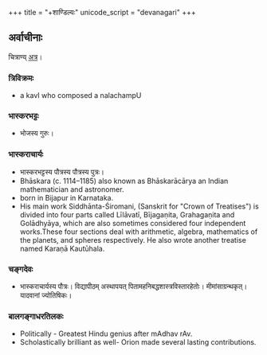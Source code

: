 +++
title = "+शाण्डिल्यः"
unicode_script = "devanagari"
+++

## अर्वाचीनाः
चित्राण्य् [अत्र](../images)।

### त्रिविक्रमः
- a kavI who composed a nalachampU

### भास्करभट्टः
- भोजस्य गुरुः।

### भास्कराचार्यः
- भास्करभट्टस्य पौत्रस्य पौत्रस्य पुत्रः।
- Bhāskara (c. 1114–1185) also known as Bhāskarācārya  an Indian mathematician and astronomer.
- born in Bijapur in Karnataka.
- His main work Siddhānta-Śiromani, (Sanskrit for "Crown of Treatises") is divided into four parts called Līlāvatī, Bījagaṇita, Grahagaṇita and Golādhyāya, which are also sometimes considered four independent works.These four sections deal with arithmetic, algebra, mathematics of the planets, and spheres respectively. He also wrote another treatise named Karaṇā Kautūhala.

### चङ्गदेवः
- भास्कराचार्यस्य पौत्रः। विद्यापीठम् अस्थापयत् पितामहनिबद्धशास्त्रविस्तारहेतोः। मीमांसाग्रन्थकृत्। यादवानां ज्योतिषिकः।

### बालगङ्गाधरतिलकः
- Politically - Greatest Hindu genius after mAdhav rAv.
- Scholastically brilliant as well-  Orion made several lasting contributions.